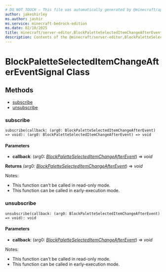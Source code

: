 ```yaml
---
# DO NOT TOUCH — This file was automatically generated by @minecraft/api-docs-generator, to report problems file an issue at https://github.com/Mojang/minecraft-scripting-libraries
author: jakeshirley
ms.author: jashir
ms.service: minecraft-bedrock-edition
ms.date: 02/10/2025
title: minecraft/server-editor.BlockPaletteSelectedItemChangeAfterEventSignal Class
description: Contents of the @minecraft/server-editor.BlockPaletteSelectedItemChangeAfterEventSignal class.
---
```

# BlockPaletteSelectedItemChangeAfterEventSignal Class

## Methods
- [subscribe](#subscribe)
- [unsubscribe](#unsubscribe)

### **subscribe**
`
subscribe(callback: (arg0: BlockPaletteSelectedItemChangeAfterEvent) => void): (arg0: BlockPaletteSelectedItemChangeAfterEvent) => void
`

#### **Parameters**
- **callback**: (arg0: [*BlockPaletteSelectedItemChangeAfterEvent*](BlockPaletteSelectedItemChangeAfterEvent.md)) => *void*

**Returns** (arg0: [*BlockPaletteSelectedItemChangeAfterEvent*](BlockPaletteSelectedItemChangeAfterEvent.md)) => *void*
  
Notes:
- This function can't be called in read-only mode.
- This function can be called in early-execution mode.

### **unsubscribe**
`
unsubscribe(callback: (arg0: BlockPaletteSelectedItemChangeAfterEvent) => void): void
`

#### **Parameters**
- **callback**: (arg0: [*BlockPaletteSelectedItemChangeAfterEvent*](BlockPaletteSelectedItemChangeAfterEvent.md)) => *void*
  
Notes:
- This function can't be called in read-only mode.
- This function can be called in early-execution mode.
